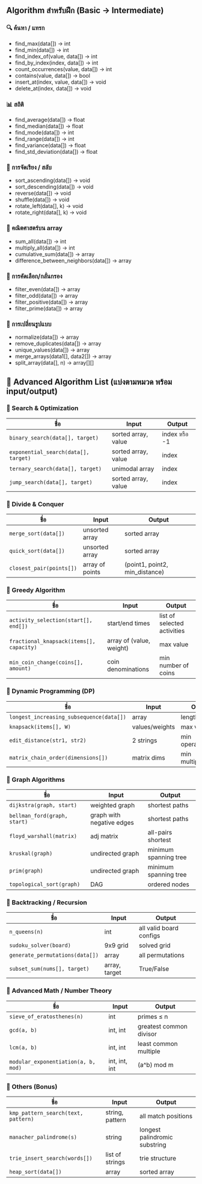 ## Algorithm สำหรับฝึก (Basic → Intermediate)
### 🔍 ค้นหา / แทรก
- find_max(data[]) → int
- find_min(data[]) → int
- find_index_of(value, data[]) → int
- find_by_index(index, data[]) → int
- count_occurrences(value, data[]) → int
- contains(value, data[]) → bool
- insert_at(index, value, data[]) → void
- delete_at(index, data[]) → void

### 📊 สถิติ
- find_average(data[]) → float
- find_median(data[]) → float
- find_mode(data[]) → int
- find_range(data[]) → int
- find_variance(data[]) → float
- find_std_deviation(data[]) → float

### 🔁 การจัดเรียง / สลับ
- sort_ascending(data[]) → void
- sort_descending(data[]) → void
- reverse(data[]) → void
- shuffle(data[]) → void
- rotate_left(data[], k) → void
- rotate_right(data[], k) → void

### 🧮 คณิตศาสตร์บน array
- sum_all(data[]) → int
- multiply_all(data[]) → int
- cumulative_sum(data[]) → array
- difference_between_neighbors(data[]) → array

### 🧠 การคัดเลือก/กลั่นกรอง
- filter_even(data[]) → array
- filter_odd(data[]) → array
- filter_positive(data[]) → array
- filter_prime(data[]) → array

### 🧬 การเปลี่ยนรูปแบบ
- normalize(data[]) → array
- remove_duplicates(data[]) → array
- unique_values(data[]) → array
- merge_arrays(data1[], data2[]) → array
- split_array(data[], n) → array[][]

## 🧠 Advanced Algorithm List (แบ่งตามหมวด พร้อม input/output)

### 📌 Search & Optimization

| ชื่อ                                   | Input               | Output       |
| ------------------------------------ | ------------------- | ------------ |
| `binary_search(data[], target)`      | sorted array, value | index หรือ -1 |
| `exponential_search(data[], target)` | sorted array, value | index        |
| `ternary_search(data[], target)`     | unimodal array      | index        |
| `jump_search(data[], target)`        | sorted array, value | index        |

### 📌 Divide & Conquer

| ชื่อ                       | Input           | Output                          |
| ------------------------ | --------------- | ------------------------------- |
| `merge_sort(data[])`     | unsorted array  | sorted array                    |
| `quick_sort(data[])`     | unsorted array  | sorted array                    |
| `closest_pair(points[])` | array of points | (point1, point2, min_distance) |

### 📌 Greedy Algorithm

| ชื่อ                                       | Input                    | Output                      |
| ---------------------------------------- | ------------------------ | --------------------------- |
| `activity_selection(start[], end[])`     | start/end times          | list of selected activities |
| `fractional_knapsack(items[], capacity)` | array of (value, weight) | max value                   |
| `min_coin_change(coins[], amount)`       | coin denominations       | min number of coins         |

### 📌 Dynamic Programming (DP)

| ชื่อ                                     | Input          | Output              |
| ---------------------------------------- | -------------- | ------------------- |
| `longest_increasing_subsequence(data[])` | array          | length              |
| `knapsack(items[], W)`                   | values/weights | max value           |
| `edit_distance(str1, str2)`              | 2 strings      | min operations      |
| `matrix_chain_order(dimensions[])`       | matrix dims    | min multiplications |

### 📌 Graph Algorithms

| ชื่อ                         | Input                     | Output                |
| ---------------------------- | ------------------------- | --------------------- |
| `dijkstra(graph, start)`     | weighted graph            | shortest paths        |
| `bellman_ford(graph, start)` | graph with negative edges | shortest paths        |
| `floyd_warshall(matrix)`     | adj matrix                | all-pairs shortest    |
| `kruskal(graph)`             | undirected graph          | minimum spanning tree |
| `prim(graph)`                | undirected graph          | minimum spanning tree |
| `topological_sort(graph)`    | DAG                       | ordered nodes         |

### 📌 Backtracking / Recursion

| ชื่อ                            | Input         | Output                  |
| ------------------------------- | ------------- | ----------------------- |
| `n_queens(n)`                   | int           | all valid board configs |
| `sudoku_solver(board)`          | 9x9 grid      | solved grid             |
| `generate_permutations(data[])` | array         | all permutations        |
| `subset_sum(nums[], target)`    | array, target | True/False              |

### 📌 Advanced Math / Number Theory

| ชื่อ                                | Input         | Output                  |
| ----------------------------------- | ------------- | ----------------------- |
| `sieve_of_eratosthenes(n)`          | int           | primes ≤ n              |
| `gcd(a, b)`                         | int, int      | greatest common divisor |
| `lcm(a, b)`                         | int, int      | least common multiple   |
| `modular_exponentiation(a, b, mod)` | int, int, int | (a^b) mod m             |

### 📌 Others (Bonus)

| ชื่อ                                | Input           | Output                        |
| ----------------------------------- | --------------- | ----------------------------- |
| `kmp_pattern_search(text, pattern)` | string, pattern | all match positions           |
| `manacher_palindrome(s)`            | string          | longest palindromic substring |
| `trie_insert_search(words[])`       | list of strings | trie structure                |
| `heap_sort(data[])`                 | array           | sorted array                  |
